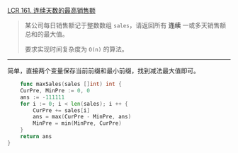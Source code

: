 [LCR 161. 连续天数的最高销售额](https://leetcode.cn/problems/lian-xu-zi-shu-zu-de-zui-da-he-lcof/)

> 某公司每日销售额记于整数数组 `sales`，请返回所有 **连续** 一或多天销售额总和的最大值。
>
> 要求实现时间复杂度为 `O(n)` 的算法。

---

简单，直接两个变量保存当前前缀和最小前缀，找到减法最大值即可。

```go
	func maxSales(sales []int) int {
    CurPre, MinPre := 0, 0
    ans := -111111
    for i := 0; i < len(sales); i ++ {
        CurPre += sales[i]
        ans = max(CurPre - MinPre, ans)
        MinPre = min(MinPre, CurPre)
    }
    return ans
}
```

